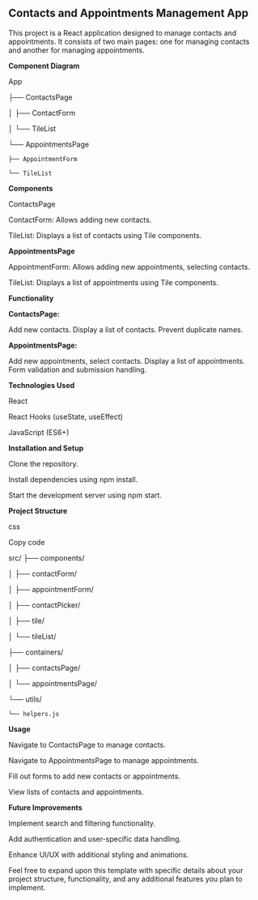 ## Contacts and Appointments Management App

This project is a React application designed to manage contacts and appointments. It consists of two main pages: one for managing contacts and another for managing appointments.



**Component Diagram**


App

├── ContactsPage

│   ├── ContactForm

│   └── TileList


└── AppointmentsPage

    ├── AppointmentForm
    
    └── TileList

    
**Components**


ContactsPage

ContactForm: Allows adding new contacts.

TileList: Displays a list of contacts using Tile components.


**AppointmentsPage**


AppointmentForm: Allows adding new appointments, selecting contacts.

TileList: Displays a list of appointments using Tile components.




**Functionality**



**ContactsPage:**

Add new contacts.
Display a list of contacts.
Prevent duplicate names.



**AppointmentsPage:**



Add new appointments, select contacts.
Display a list of appointments.
Form validation and submission handling.



**Technologies Used**



React

React Hooks (useState, useEffect)

JavaScript (ES6+)



**Installation and Setup**



Clone the repository.

Install dependencies using npm install.

Start the development server using npm start.




**Project Structure**


css

Copy code

src/
├── components/

│   ├── contactForm/

│   ├── appointmentForm/

│   ├── contactPicker/

│   ├── tile/

│   └── tileList/


├── containers/

│   ├── contactsPage/

│   └── appointmentsPage/

└── utils/

    └── helpers.js


    
**Usage**


Navigate to ContactsPage to manage contacts.

Navigate to AppointmentsPage to manage appointments.

Fill out forms to add new contacts or appointments.

View lists of contacts and appointments.



**Future Improvements**



Implement search and filtering functionality.

Add authentication and user-specific data handling.

Enhance UI/UX with additional styling and animations.


Feel free to expand upon this template with specific details about your project structure, functionality, and any additional features you plan to implement.






